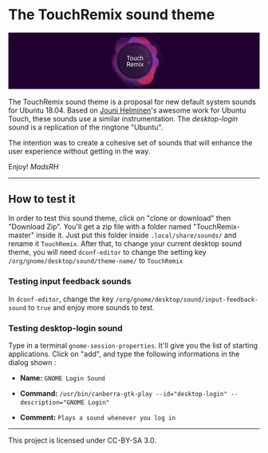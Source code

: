 # The TouchRemix sound theme

![Ubuntu Touch](/banner.jpg)

The TouchRemix sound theme is a proposal for new default system sounds for Ubuntu 18.04. Based on [Jouni Helminen](http://www.helminen.co)'s awesome work for Ubuntu Touch, these sounds use a similar instrumentation. The _desktop-login_ sound is a replication of the ringtone "Ubuntu".

The intention was to create a cohesive set of sounds that will enhance the user experience without getting in the way. 

Enjoy! 
_MadsRH_

---

## How to test it

In order to test this sound theme, click on "clone or download" then "Download Zip". You'll get a zip file with a folder named "TouchRemix-master" inside it. Just put this folder inside `.local/share/sounds/` and rename it `TouchRemix`. After that, to change your current desktop sound theme, you will need `dconf-editor` to change the setting key `/org/gnome/desktop/sound/theme-name/` to `TouchRemix`

### Testing input feedback sounds

In `dconf-editor`, change the key `/org/gnome/desktop/sound/input-feedback-sound` to `true` and enjoy more sounds to test.

### Testing desktop-login sound

Type in a terminal `gnome-session-properties`. It'll give you the list of starting applications. Click on "add", and type the following informations in the dialog shown :

- **Name:** `GNOME Login Sound`

- **Command:** `/usr/bin/canberra-gtk-play --id="desktop-login" --description="GNOME Login"`

- **Comment:** `Plays a sound whenever you log in`

---

This project is licensed under CC-BY-SA 3.0.
